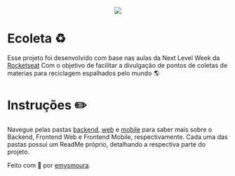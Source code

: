 <p align="center">
  <img src="web/src/assets/logo.svg"/>
</p>

# Ecoleta ♻️
Esse projeto foi desenvolvido com base nas aulas da Next Level Week da <a href="https://github.com/rocketseat" target="_blank">Rocketseat</a>
Com o objetivo de facilitar a divulgação de pontos de coletas de materias para reciclagem espalhados pelo mundo :earth_americas:

# Instruções ✏️
Navegue pelas pastas <a href="https://github.com/emysmoura/ecoleta/tree/master/backend" target="_blank">backend</a>,
<a href="https://github.com/emysmoura/ecoleta/tree/master/web" target="_blank">web</a>
e <a href="https://github.com/emysmoura/ecoleta/tree/master/mobile" target="_blank">mobile</a>
para saber mais sobre o Backend, Frontend Web e Frontend Mobile, respectivamente.
Cada uma das pastas possui um ReadMe próprio, detalhando a respectiva parte do projeto.

Feito com 💜 por <a href="https://github.com/emysmoura" target="_blank">emysmoura</a>.
